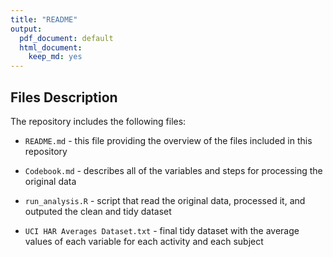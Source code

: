 ```yaml
---
title: "README"
output:
  pdf_document: default
  html_document:
    keep_md: yes
---
```


## Files Description
The repository includes the following files:

- `README.md` - this file providing the overview of the files included in this repository

- `Codebook.md` - describes all of the variables and steps for processing the original data

- `run_analysis.R` - script that read the original data, processed it, and outputed the clean and tidy dataset

- `UCI HAR Averages Dataset.txt` - final tidy dataset with the average values of each variable for each activity and each subject
